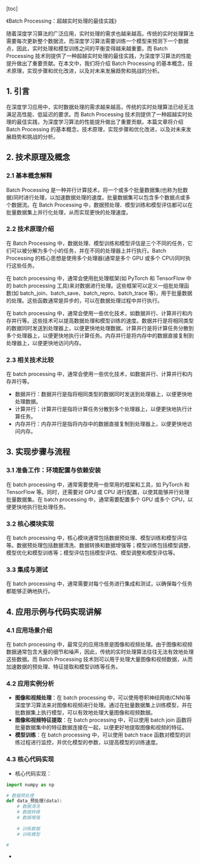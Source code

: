 
[toc]                    
                
                
《Batch Processing：超越实时处理的最佳实践》

随着深度学习算法的广泛应用，实时处理的需求也越来越高。传统的实时处理算法需要每次更新整个数据流，而深度学习算法需要训练一个模型来预测下一个数据点，因此，实时处理和模型训练之间的平衡变得越来越重要。而 Batch Processing 技术则提供了一种超越实时处理的最佳实践，为深度学习算法的性能提升做出了重要贡献。在本文中，我们将介绍 Batch Processing 的基本概念，技术原理，实现步骤和优化改进，以及对未来发展趋势和挑战的分析。

## 1. 引言

在深度学习应用中，实时数据处理的需求越来越高，传统的实时处理算法已经无法满足高性能、低延迟的要求。而 Batch Processing 技术则提供了一种超越实时处理的最佳实践，为深度学习算法的性能提升做出了重要贡献。本篇文章将介绍 Batch Processing 的基本概念，技术原理，实现步骤和优化改进，以及对未来发展趋势和挑战的分析。

## 2. 技术原理及概念

### 2.1 基本概念解释

Batch Processing 是一种并行计算技术，将一个或多个批量数据集(也称为批数据)同时进行处理，以加速数据处理的速度。批量数据集可以包含多个数据点或多个数据流。在 Batch Processing 中，数据预处理、模型训练和模型评估都可以在批量数据集上并行化处理，从而实现更快的处理速度。

### 2.2 技术原理介绍

在 Batch Processing 中，数据处理、模型训练和模型评估是三个不同的任务，它们可以被分解为多个小的任务，并在不同的处理器上并行执行。Batch Processing 的核心思想是使用多个处理器(通常是多个 GPU 或多个 CPU)同时执行这些任务。

在 batch processing 中，通常会使用批处理框架(如 PyTorch 和 TensorFlow 中的 batch processing 工具)来对数据进行处理。这些框架可以定义一组批处理函数(如 batch_join、batch_save、batch_repro、batch_trace 等)，用于批量数据的处理。这些函数通常是异步的，可以在数据处理过程中并行执行。

在 batch processing 中，通常会使用一些优化技术，如数据并行、计算并行和内存并行等。这些技术可以提高数据处理和模型训练的速度。数据并行是将相同类型的数据同时发送到处理器上，以便更快地处理数据。计算并行是将计算任务分散到多个处理器上，以便更快地执行计算任务。内存并行是将内存中的数据直接复制到处理器上，以便更快地访问内存。

### 2.3 相关技术比较

在 batch processing 中，通常会使用一些优化技术，如数据并行、计算并行和内存并行等。

- 数据并行：数据并行是指将相同类型的数据同时发送到处理器上，以便更快地处理数据。
- 计算并行：计算并行是指将计算任务分散到多个处理器上，以便更快地执行计算任务。
- 内存并行：内存并行是指将内存中的数据直接复制到处理器上，以便更快地访问内存。

## 3. 实现步骤与流程

### 3.1 准备工作：环境配置与依赖安装

在 batch processing 中，通常需要使用一些常用的框架和工具，如 PyTorch 和 TensorFlow 等。同时，还需要对 GPU 或 CPU 进行配置，以使其能够并行处理批量数据集。在 batch processing 中，通常需要配置多个 GPU 或多个 CPU，以便更快地执行批处理任务。

### 3.2 核心模块实现

在 batch processing 中，核心模块通常包括数据预处理、模型训练和模型评估等。数据预处理包括数据清洗、数据转换和数据增强等；模型训练包括模型调整、模型优化和模型训练等；模型评估包括模型评估、模型调整和模型评估等。

### 3.3 集成与测试

在 batch processing 中，通常需要对每个任务进行集成和测试，以确保每个任务都能够正确地执行。

## 4. 应用示例与代码实现讲解

### 4.1 应用场景介绍

在 batch processing 中，最常见的应用场景是图像和视频处理。由于图像和视频数据通常包含大量的细节和噪声，因此，传统的实时处理算法往往无法有效地处理这些数据。而 Batch Processing 技术则可以用于处理大量图像和视频数据，从而加速数据的预处理、特征提取和模型训练等任务。

### 4.2 应用实例分析

- **图像和视频处理**：在 batch processing 中，可以使用卷积神经网络(CNN)等深度学习算法来对图像和视频进行处理。通过在批量数据集上训练模型，并在批数据集上执行模型，可以有效地处理大量图像和视频数据。
- **图像和视频特征提取**：在 batch processing 中，可以使用 batch join 函数将批量数据集中的特征数据连接在一起，以便更好地提取图像和视频的特征。
- **模型训练**：在 batch processing 中，可以使用 batch trace 函数对模型的训练过程进行监控，并优化模型的参数，以提高模型的训练速度。

### 4.3 核心代码实现

- 核心代码实现：
```python
import numpy as np

# 数据预处理
def data_预处理(data):
    # 数据清洗
    # 数据转换
    # 数据增强
    
    # 训练数据
    # 训练模型

# 
```
- 
```

